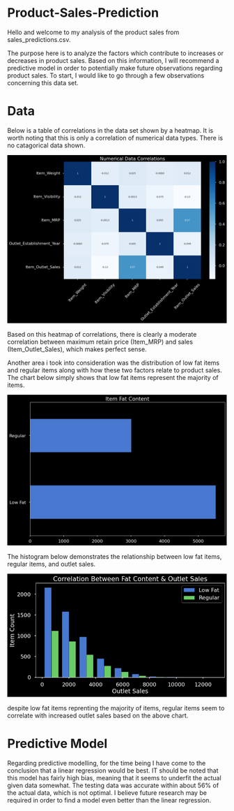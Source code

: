 # Product-Sales-Prediction

Hello and welcome to my analysis of the product sales from sales_predictions.csv.

The purpose here is to analyze the factors which contribute to increases or decreases in product sales. Based on this information, I will recommend a predictive model in order to potentially make future observations regarding product sales. To start, I would like to go through a few observations concerning this data set.

# Data

Below is a table of correlations in the data set shown by a heatmap. It is worth noting that this is only a correlation of numerical data types. There is no catagorical data shown.

![Correlation](product_sales_corr.png)

Based on this heatmap of correlations, there is clearly a moderate correlation between maximum retain price (Item_MRP) and sales (Item_Outlet_Sales), which makes perfect sense.

Another area i took into consideration was the distribution of low fat items and regular items along with how these two factors relate to product sales. The chart below simply shows that low fat items represent the majority of items. 

![Barh](product_sales_barh.png)

The histogram below demonstrates the relationship between low fat items, regular items, and outlet sales.

![Hist](product_sales_hist.png)

despite low fat items reprenting the majority of items, regular items seem to correlate with increased outlet sales based on the above chart.

# Predictive Model 

Regarding predictive modelling, for the time being I have come to the conclusion that a linear regression would be best. IT should be noted that this model has fairly high bias, meaning that it seems to underfit the actual given data somewhat. The testing data was accurate within about 56% of the actual data, which is not optimal. I believe future research may be required in order to find a model even better than the linear regression.
